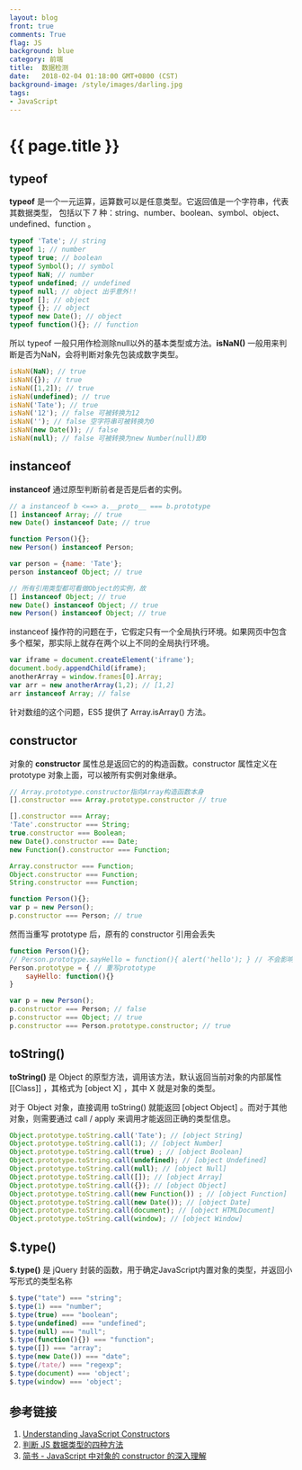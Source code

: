 ```yaml
---
layout: blog
front: true
comments: True
flag: JS
background: blue
category: 前端
title:  数据检测
date:   2018-02-04 01:18:00 GMT+0800 (CST)
background-image: /style/images/darling.jpg
tags:
- JavaScript
---
```

# {{ page.title }}

## typeof

**typeof** 是一个一元运算，运算数可以是任意类型。它返回值是一个字符串，代表其数据类型，
包括以下 7 种：string、number、boolean、symbol、object、undefined、function 。

```js
typeof 'Tate'; // string
typeof 1; // number
typeof true; // boolean
typeof Symbol(); // symbol
typeof NaN; // number
typeof undefined; // undefined
typeof null; // object 出乎意外!!
typeof []; // object
typeof {}; // object
typeof new Date(); // object
typeof function(){}; // function
```

所以 typeof 一般只用作检测除null以外的基本类型或方法。**isNaN()** 一般用来判断是否为NaN，会将判断对象先包装成数字类型。

```js
isNaN(NaN); // true
isNaN({}); // true
isNaN([1,2]); // true
isNaN(undefined); // true
isNaN('Tate'); // true
isNaN('12'); // false 可被转换为12
isNaN(''); // false 空字符串可被转换为0
isNaN(new Date()); // false
isNaN(null); // false 可被转换为new Number(null)即0
```

## instanceof

**instanceof** 通过原型判断前者是否是后者的实例。

```js
// a instanceof b <==> a.__proto__ === b.prototype
[] instanceof Array; // true
new Date() instanceof Date; // true

function Person(){};
new Person() instanceof Person;

var person = {name: 'Tate'};
person instanceof Object; // true

// 所有引用类型都可看做Object的实例，故
[] instanceof Object; // true
new Date() instanceof Object; // true
new Person() instanceof Object; // true
```

instanceof 操作符的问题在于，它假定只有一个全局执行环境。如果网页中包含多个框架，那实际上就存在两个以上不同的全局执行环境。

```js
var iframe = document.createElement('iframe');
document.body.appendChild(iframe);
anotherArray = window.frames[0].Array;
var arr = new anotherArray(1,2); // [1,2]
arr instanceof Array; // false
```

针对数组的这个问题，ES5 提供了 Array.isArray() 方法。

## constructor

对象的 **constructor** 属性总是返回它的的构造函数。constructor 属性定义在 prototype 对象上面，可以被所有实例对象继承。

```js
// Array.prototype.constructor指向Array构造函数本身
[].constructor === Array.prototype.constructor // true

[].constructor === Array;
'Tate'.constructor === String;
true.constructor === Boolean;
new Date().constructor === Date;
new Function().constructor === Function;

Array.constructor === Function;
Object.constructor === Function;
String.constructor === Function;

function Person(){};
var p = new Person();
p.constructor === Person; // true
```

然而当重写 prototype 后，原有的 constructor 引用会丢失

```js
function Person(){};
// Person.prototype.sayHello = function(){ alert('hello'); } // 不会影响constructor指向
Person.prototype = { // 重写prototype
    sayHello: function(){}
}

var p = new Person();
p.constructor === Person; // false
p.constructor === Object; // true
p.constructor === Person.prototype.constructor; // true
```

## toString()

**toString()** 是 Object 的原型方法，调用该方法，默认返回当前对象的内部属性 [[Class]] ，其格式为 [object X] ，其中 X 就是对象的类型。

对于 Object 对象，直接调用 toString()  就能返回 [object Object] 。而对于其他对象，则需要通过 call / apply 来调用才能返回正确的类型信息。

```js
Object.prototype.toString.call('Tate'); // [object String]
Object.prototype.toString.call(1); // [object Number]
Object.prototype.toString.call(true) ; // [object Boolean]
Object.prototype.toString.call(undefined); // [object Undefined]
Object.prototype.toString.call(null); // [object Null]
Object.prototype.toString.call([]); // [object Array]
Object.prototype.toString.call({}); // [object Object]
Object.prototype.toString.call(new Function()) ; // [object Function]
Object.prototype.toString.call(new Date()); // [object Date]
Object.prototype.toString.call(document); // [object HTMLDocument]
Object.prototype.toString.call(window); // [object Window]
```

## $.type()

**$.type()** 是 jQuery 封装的函数，用于确定JavaScript内置对象的类型，并返回小写形式的类型名称

```js
$.type("tate") === "string";
$.type(1) === "number";
$.type(true) === "boolean";
$.type(undefined) === "undefined";
$.type(null) === "null";
$.type(function(){}) === "function";
$.type([]) === "array";
$.type(new Date()) === "date";
$.type(/tate/) === "regexp";
$.type(document) === 'object';
$.type(window) === 'object';
```

## 参考链接

1. [Understanding JavaScript Constructors](https://css-tricks.com/understanding-javascript-constructors)
1. [判断 JS 数据类型的四种方法](http://www.cnblogs.com/onepixel/p/5126046.html)
1. [简书 - JavaScript 中对象的 constructor 的深入理解](https://www.jianshu.com/p/18f6c0868e71)